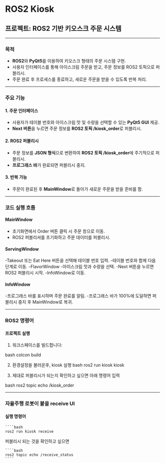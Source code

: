 # ROS2 Kiosk

## 프로젝트: ROS2 기반 키오스크 주문 시스템

---

### 목적

- **ROS2**와 **PyQt5**를 이용하여 키오스크 형태의 주문 시스템 구현.
- 사용자 인터페이스를 통해 아이스크림 주문을 받고, 주문 정보를 ROS2 토픽으로 퍼블리시.
- 주문 완료 후 프로세스를 종료하고, 새로운 주문을 받을 수 있도록 반복 처리.

---

### 주요 기능

#### 1. 주문 인터페이스
- 사용자가 테이블 번호와 아이스크림 맛 및 수량을 선택할 수 있는 **PyQt5 GUI** 제공.
- **Next 버튼**을 누르면 주문 정보를 **ROS2 토픽 /kiosk_order**로 퍼블리시.

#### 2. ROS2 퍼블리시
- 주문 정보를 **JSON 형식**으로 변환하여 **ROS2 토픽 /kiosk_order**에 주기적으로 퍼블리시.
- **프로그래스 바**가 완료되면 퍼블리시 중지.

#### 3. 반복 가능
- 주문이 완료된 후 **MainWindow**로 돌아가 새로운 주문을 받을 준비를 함.

---

### 코드 실행 흐름

#### MainWindow
- 초기화면에서 Order 버튼 클릭 시 주문 창으로 이동.
- ROS2 퍼블리셔를 초기화하고 주문 데이터를 퍼블리시.

#### ServingWindow
-Takeout 또는 Eat Here 버튼을 선택해 테이블 번호 입력.
-테이블 번호와 함께 다음 단계로 이동.
-FlavorWindow
-아이스크림 맛과 수량을 선택.
-Next 버튼을 누르면 ROS2 퍼블리시 시작.
-InfoWindow로 이동.

#### InfoWindow
-프로그래스 바를 표시하며 주문 완료를 알림.
-프로그래스 바가 100%에 도달하면 퍼블리시 중지 후 MainWindow로 복귀.

---

### ROS2 명령어

#### 프로젝트 실행
1. 워크스페이스를 빌드합니다:
   
bash
   colcon build
   
2. 환경설정을 불러온후, kiosk 실행
bash
   ros2 run kiosk kiosk

3. 제대로 퍼블리시가 되는지 확인하고 싶으면 아래 명령어 입력
  
bash
  ros2 topic echo /kiosk_order

---

### 자율주행 로봇이 붙을 receive UI

#### 실행 명령어 

    ````bash
    ros2 run kiosk receive

퍼블리시 되는 것을 확인하고 싶으면

    ````bash
    ros2 topic echo /receive_status
    ````
    
    
